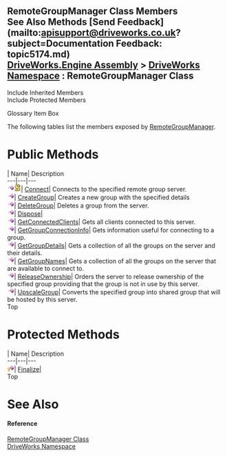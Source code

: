 RemoteGroupManager Class Members   
See Also Methods [Send Feedback](mailto:apisupport@driveworks.co.uk?subject=Documentation Feedback: topic5174.md)  
[DriveWorks.Engine Assembly](topic2156.md) > [DriveWorks Namespace](topic2159.md) : RemoteGroupManager Class  
---  
  
Include Inherited Members    
Include Protected Members  


Glossary Item Box

The following tables list the members exposed by [RemoteGroupManager](topic5174.md).

# Public Methods

| Name| Description  
---|---|---  
![Public Method](dotnetimages/publicMethod.gif)![static \(Shared in Visual Basic\)](dotnetimages/static.gif)| [Connect](topic5180.md)| Connects to the specified remote group server.   
![Public Method](dotnetimages/publicMethod.gif)| [CreateGroup](topic5181.md)| Creates a new group with the specified details   
![Public Method](dotnetimages/publicMethod.gif)| [DeleteGroup](topic5182.md)| Deletes a group from the server.   
![Public Method](dotnetimages/publicMethod.gif)| [Dispose](topic5184.md)|   
![Public Method](dotnetimages/publicMethod.gif)| [GetConnectedClients](topic5186.md)| Gets all clients connected to this server.   
![Public Method](dotnetimages/publicMethod.gif)| [GetGroupConnectionInfo](topic5187.md)| Gets information useful for connecting to a group.   
![Public Method](dotnetimages/publicMethod.gif)| [GetGroupDetails](topic5188.md)| Gets a collection of all the groups on the server and their details.   
![Public Method](dotnetimages/publicMethod.gif)| [GetGroupNames](topic5189.md)| Gets a collection of all the groups on the server that are available to connect to.   
![Public Method](dotnetimages/publicMethod.gif)| [ReleaseOwnership](topic5190.md)| Orders the server to release ownership of the specified group providing that the group is not in use by this server.   
![Public Method](dotnetimages/publicMethod.gif)| [UpscaleGroup](topic5191.md)| Converts the specified group into shared group that will be hosted by this server.   
Top

# Protected Methods

| Name| Description  
---|---|---  
![Protected Method](dotnetimages/protectedMethod.gif)| [Finalize](topic5185.md)|   
Top

# See Also

#### Reference

[RemoteGroupManager Class](topic5174.md)   
[DriveWorks Namespace](topic2159.md)


